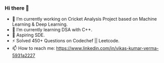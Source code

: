 ### Hi there 👋

- 🔭 I’m currently working on Cricket Analysis Project based on Machine Learning & Deep Learning.
- 🌱 I’m currently learning DSA with C++.
- 🤔 Aspiring SDE.
- ⚡ Solved 450+ Questions on Codechef || Leetcode.
- 📫 How to reach me: https://www.linkedin.com/in/vikas-kumar-verma-5931a2227
